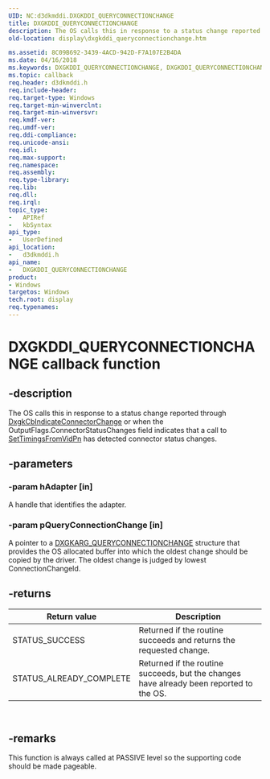 ```yaml
---
UID: NC:d3dkmddi.DXGKDDI_QUERYCONNECTIONCHANGE
title: DXGKDDI_QUERYCONNECTIONCHANGE
description: The OS calls this in response to a status change reported through DxgkCbIndicateConnectorChange or when the OutputFlags.ConnectorStatusChanges field indicates that a call to SetTimingsFromVidPn has detected connector status changes.
old-location: display\dxgkddi_queryconnectionchange.htm

ms.assetid: 8C09B692-3439-4ACD-942D-F7A107E2B4DA
ms.date: 04/16/2018
ms.keywords: DXGKDDI_QUERYCONNECTIONCHANGE, DXGKDDI_QUERYCONNECTIONCHANGE callback, DXGKDDI_QUERYCONNECTIONCHANGE callback function [Display Devices], d3dkmddi/DXGKDDI_QUERYCONNECTIONCHANGE, display.dxgkddi_queryconnectionchange
ms.topic: callback
req.header: d3dkmddi.h
req.include-header:
req.target-type: Windows
req.target-min-winverclnt:
req.target-min-winversvr:
req.kmdf-ver:
req.umdf-ver:
req.ddi-compliance:
req.unicode-ansi:
req.idl:
req.max-support:
req.namespace:
req.assembly:
req.type-library:
req.lib:
req.dll:
req.irql:
topic_type:
-	APIRef
-	kbSyntax
api_type:
-	UserDefined
api_location:
-	d3dkmddi.h
api_name:
-	DXGKDDI_QUERYCONNECTIONCHANGE
product:
- Windows
targetos: Windows
tech.root: display
req.typenames:
---
```


# DXGKDDI_QUERYCONNECTIONCHANGE callback function


## -description


The OS calls this in response to a status change reported through [DxgkCbIndicateConnectorChange](nc-d3dkmddi-dxgkcb_indicate_connector_change.md) or when the OutputFlags.ConnectorStatusChanges field indicates that a call to [SetTimingsFromVidPn](nc-d3dkmddi-dxgkddi_settimingsfromvidpn.md) has detected connector status changes.


## -parameters




### -param hAdapter [in]

A handle that identifies the adapter.


### -param pQueryConnectionChange [in]

A pointer to a <a href="https://msdn.microsoft.com/6B91F3F0-B02D-46F3-9086-EA32F043FC16">DXGKARG_QUERYCONNECTIONCHANGE</a> structure that provides the OS allocated buffer into which the oldest change should be copied by the driver. The oldest change is judged by lowest ConnectionChangeId.


## -returns

|Return value|Description|
|--- |--- |
|STATUS_SUCCESS|Returned if the routine succeeds and returns the requested change.|
|STATUS_ALREADY_COMPLETE|Returned if the routine succeeds, but the changes have already been reported to the OS.|
 




## -remarks



This function is always called at PASSIVE level so the supporting code should be made pageable.



